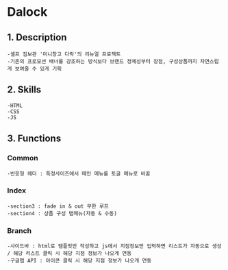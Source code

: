 # Dalock
## 1. Description
    -셀프 짐보관 '미니창고 다락'의 리뉴얼 프로젝트
    -기존의 프로모션 배너를 강조하는 방식보다 브랜드 정체성부터 장점, 구성상품까지 자연스럽게 보여줄 수 있게 기획
    
## 2. Skills
    -HTML
    -CSS
    -JS
    
## 3. Functions
### Common
    -반응형 헤더 : 특정사이즈에서 메인 메뉴를 토글 메뉴로 바꿈
    
### Index
    -section3 : fade in & out 무한 루프
    -section4 : 상품 구성 탭메뉴(자동 & 수동)
    
### Branch
    -사이드바 : html로 템플릿만 작성하고 js에서 지점정보만 입력하면 리스트가 자동으로 생성 / 해당 리스트 클릭 시 해당 지점 정보가 나오게 연동
    -구글맵 API : 아이콘 클릭 시 해당 지점 정보가 나오게 연동

